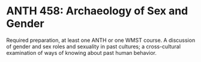 # ANTH 458: Archaeology of Sex and Gender

Required preparation, at least one ANTH or one WMST course. A discussion of gender and sex roles and sexuality in past cultures; a cross-cultural examination of ways of knowing about past human behavior.